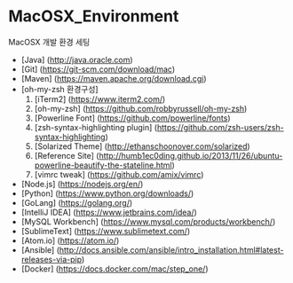 # MacOSX_Environment
MacOSX 개발 환경 세팅

* [Java] (http://java.oracle.com)
* [Git] (https://git-scm.com/download/mac)
* [Maven] (https://maven.apache.org/download.cgi)
* [oh-my-zsh 환경구성]
  1. [iTerm2] (https://www.iterm2.com/)
  2. [oh-my-zsh] (https://github.com/robbyrussell/oh-my-zsh)
  3. [Powerline Font] (https://github.com/powerline/fonts)
  4. [zsh-syntax-highlighting plugin] (https://github.com/zsh-users/zsh-syntax-highlighting)
  5. [Solarized Theme] (http://ethanschoonover.com/solarized)
  6. [Reference Site] (http://humb1ec0ding.github.io/2013/11/26/ubuntu-powerline-beautify-the-stateline.html)
  7. [vimrc tweak] (https://github.com/amix/vimrc)
* [Node.js] (https://nodejs.org/en/)
* [Python] (https://www.python.org/downloads/)
* [GoLang] (https://golang.org/)
* [IntelliJ IDEA] (https://www.jetbrains.com/idea/)
* [MySQL Workbench] (https://www.mysql.com/products/workbench/)
* [SublimeText] (https://www.sublimetext.com/)
* [Atom.io] (https://atom.io/)
* [Ansible] (http://docs.ansible.com/ansible/intro_installation.html#latest-releases-via-pip)
* [Docker] (https://docs.docker.com/mac/step_one/)